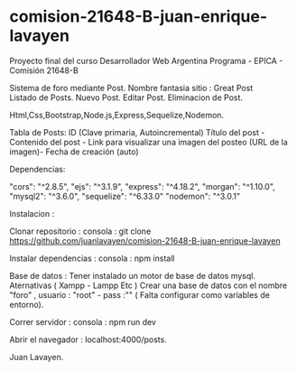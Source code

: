 # comision-21648-B-juan-enrique-lavayen
Proyecto final del curso Desarrollador Web Argentina Programa - EPICA - Comisión 21648-B

Sistema de foro mediante Post.
Nombre fantasia sitio : Great Post  
Listado de Posts.
Nuevo Post.
Editar Post.
Eliminacion de  Post.

Html,Css,Bootstrap,Node.js,Express,Sequelize,Nodemon.

Tabla de Posts:
ID (Clave primaria, Autoincremental)
Título del post - Contenido del post - Link para visualizar una imagen del posteo (URL de la imagen)-
Fecha de creación (auto)

Dependencias:

"cors": "^2.8.5",
"ejs": "^3.1.9",
"express": "^4.18.2",
"morgan": "^1.10.0",
"mysql2": "^3.6.0",
"sequelize": "^6.33.0"
"nodemon": "^3.0.1"

Instalacion :

Clonar repositorio :
consola : git clone https://github.com/juanlavayen/comision-21648-B-juan-enrique-lavayen

Instalar dependencias :
consola : npm install

Base de datos :
Tener instalado un motor de base de datos mysql.
Aternativas ( Xampp - Lampp Etc )
Crear una base de datos con el nombre "foro" , usuario : "root" - pass :""
( Falta configurar como variables de entorno).

Correr servidor :
consola : npm run dev

Abrir el navegador : localhost:4000/posts.

Juan Lavayen.


